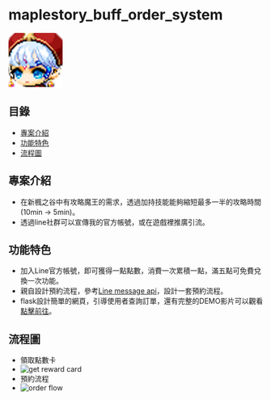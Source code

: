 # maplestory_buff_order_system

![專案徽標或截圖](/static/001.png)

## 目錄

- [專案介紹](#專案介紹)
- [功能特色](#功能特色)
- [流程圖](#流程圖)


## 專案介紹

- 在新楓之谷中有攻略魔王的需求，透過加持技能能夠縮短最多一半的攻略時間(10min -> 5min)。
- 透過line社群可以宣傳我的官方帳號，或在遊戲裡推廣引流。

## 功能特色

- 加入Line官方帳號，即可獲得一點點數，消費一次累積一點，滿五點可免費兌換一次功能。
- 親自設計預約流程，參考[Line message api](https://developers.line.biz/en/reference/messaging-api/#common-specifications)，設計一套預約流程。
- flask設計簡單的網頁，引導使用者查詢訂單，還有完整的DEMO影片可以觀看[點擊前往](https://aws01.mingbuff.online/)。

## 流程圖
- 領取點數卡
- ![get reward card](https://truth.bahamut.com.tw/s01/202411/b048c4570a1b3209fe70a48819ab35ab.PNG)
- 預約流程
- ![order flow](https://truth.bahamut.com.tw/s01/202411/108b01ff7e1dac7f501f0aac0d4ded47.PNG)






